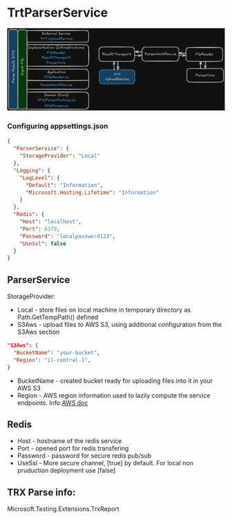 # TrtParserService
![Architecture](./ParserService-Architecture.png)

### Configuring appsettings.json
  
```json
{
  "ParserService": {
    "StorageProvider": "Local"
  },
  "Logging": {
    "LogLevel": {
      "Default": "Information",
      "Microsoft.Hosting.Lifetime": "Information"
    }
  },
  "Redis": {
    "Host": "localhost",
    "Port": 6379,
    "Password": "localpassword123",
    "UseSsl": false
  }
}
```
  
## ParserService
StorageProvider:
* Local - store files on local machine in temporary directory as Path.GetTempPath() defined
* S3Aws - upload files to AWS S3, using additional configuration from the S3Aws section
  
```json
"S3Aws": {
  "BucketName": "your-bucket",
  "Region": "il-central-1",
}
```
  
* BucketName - created bucket ready for uploading files into it in your AWS S3
* Region - AWS region information used to lazily compute the service endpoints. Info:[AWS doc](https://docs.aws.amazon.com/general/latest/gr/rande.html)
  
## Redis
* Host - hostname of the redis service
* Port - opened port for redis transfering
* Password - password for secure redis pub/sub
* UseSsl - More secure channel, [true] by default. For local non pruduction deployment use [false]
  
## TRX Parse info:
Microsoft.Testing.Extensions.TrxReport
